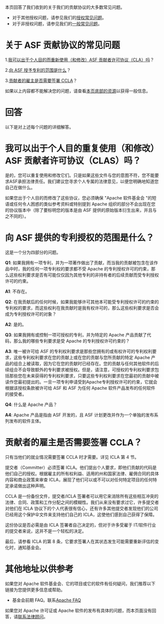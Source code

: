 本页回答了我们收到的关于我们的贡献协议的大多数常见问题。

* 对于其他授权问题，请参见我们的[授权常见问题]( https://www.apache.org/foundation/licensing.html)。
* 对于非授权问题，请参见我们的[一般常见问题]( https://www.apache.org/foundation/preFAQ.html)。

# 关于 ASF 贡献协议的常见问题
1.[我可以出于个人目的而重新使用（和修改）ASF 贡献者许可协议（CLA）吗]( https://www.apache.org/licenses/cla-faq.html#CLA-Usage)？

2.[向 ASF 授予专利的范围是什么]( https://www.apache.org/licenses/cla-faq.html#PatentScope)？

3.[贡献者的雇主是否需要签署 CCLA]( https://www.apache.org/licenses/cla-faq.html#cclas-not-required)？

如果以上内容都不能解决您的问题，请查看[本页底部的资源]( https://www.apache.org/licenses/cla-faq.html#resources)以获得一般信息。

# 回答
以下是对上述每个问题的详细解答。

# 我可以出于个人目的重复使用（和修改）ASF 贡献者许可协议（CLAS）吗？
是的，您可以重复使用和修改它们。只是如果这些文件与您的意图不符，您不能要求ASF承担法律责任。我们建议您寻求个人专属的法律意见，以便您明确地知道您自己在做什么。

如果您出于个人目的而修改了这些协议，您必须确保 "Apache 软件基金会 "的短语或任何令人困惑的类似参考资料或特别提到 Apache 组织的部分不会出现在您的协议版本中（除了要标明您的版本是由 ASF 提供的原始版本衍生出来，并且与之不同的）。

# 向 ASF 提供的专利授权的范围是什么？
这是一个分为四部分的问题。

**Q1**: 如果我拥有一项专利，并为一项著作做出了贡献，而当我的贡献被包含在该作品中时，我的任何一项专利权的要求都不受 Apache 的专利授权许可的约束，那么这些权利要求是否有可能仅仅因为其他专利的非持有者的后续贡献而受专利授权许可的约束。

**A1**: 不存在。

**Q2**: 在我贡献后的任何时候，如果我能够许可其他本可能受专利授权许可的约束的专利权的要求，而这些权利在我贡献时是我有权许可的，那么这些权利要求是否会成为专利授权许可的对象？

**A2**: 是的。

**Q3**: 如果我拥有或控制一项可授权的专利，并为特定的 Apache 产品贡献了代码，那么我的哪些专利要求是受 Apache 的专利授权许可约束的？

**A3**: 唯一被许可给 ASF 的专利权利要求是那些您拥有的或有权许可的专利权利要求，这些专利权利要求在您的贡献上或在您的贡献与您所贡献的特定 Apache 产品的组合上被读取，因为它在您的贡献时已经存在。您的贡献与任何其他软件的后续组合不会导致额外的专利要求被授权。但是，请注意，可授权的专利权利要求包括那些您在未来获得的专利权利要求，只要这些专利权利要求在您最初的贡献中被读作您最初提出的。一旦一项专利申请受到Apache专利授权许可的约束，它就会根据该授权条款被许可给 ASF 和 ASF 为任何 Apache 软件产品发布的任何软件的接受者。

**Q4**: 什么是 Apache 产品？

**A4**: Apache 产品是指由 ASF 开发的，且 ASF 计划更改并作为一个单独的发布系列发布的软件主体。

# 贡献者的雇主是否需要签署 CCLA？
只有当他们的就业情况需要签署 CCLA 时才需要。详见 ICLA 第 4 节。

提交者（Committer）必须签署 ICLA。他们提出个人要求，即他们贡献的代码是他们自己的授权。根据雇主的所有权利益、适用的州和国家法律、雇佣合同的具体内容和商业政策来审查 ICLA，展现了他们可以或不可以对任何特定项目的任何特定承诺做出这种声明。

CCLA 是一份备份文件，提交者/ICLA 签署者可以用它来消除所有这些相互冲突的法律、合同、政策和工作分配之间的模糊性。我们从来没有要求过它，许多提交者对他们在 ICLA 协议下的个人代表很有信心，还有许多其他提交者发现他们的公司已经用这个保护伞文件来支持他们自己的 ICLA，这使他们感到自己获得了保障。

这份协议是否必需是由 ICLA 签署者自己决定的，但对于许多受雇于 IT/软件行业的提交者来说，这并不是一个轻松的决定。

最后，请参看 ICLA 的第 8 条，它要求签署人在其状态发生可能需要重新评估的变化时，通知基金会。

# 其他地址以供参考
如果您对 Apache 软件基金会、它的项目或它的软件有任何疑问，我们推荐以下链接为您提供更多信息或帮助。

* 基金会前期 FAQ。联系[Apache FAQ](http://www.apache.org/foundation/preFAQ.html)

如果您对 Apache 许可证或 Apache 软件的发布有具体的问题，而本页面没有回答，请[联系法律顾问]( https://www.apache.org/legal/)。
